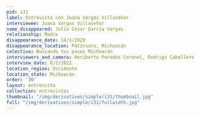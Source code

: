 ```yaml
---
pid: i31
label: Entrevista con Juana Vargas Villaseñor
interviewee: Juana Vargas Villaseñor
name_disappeared: Julio César García Vargas
relationship: Madre
disappearance_date: 14/1/2020
disappearance_location: Pátzcuaro, Michoacán
colectivo: Buscando tus pasos Michoacán
interviewers_and_camera: Heriberto Paredes Coronel, Rodrigo Caballero
interview_date: 8/2/2022
location_region: Occidente
location_state: Michoacán
order: '30'
layout: entrevista
collection: entrevistas
thumbnail: "/img/derivatives/simple/i31/thumbnail.jpg"
full: "/img/derivatives/simple/i31/fullwidth.jpg"
---
```

